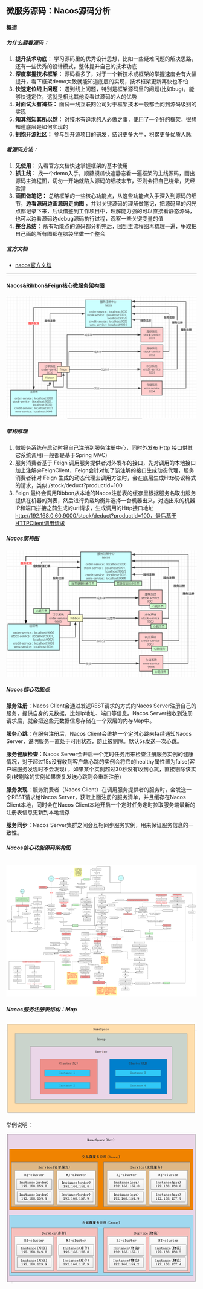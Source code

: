 ## 微服务源码：Nacos源码分析

#### 概述

##### 为什么要看源码：

1. **提升技术功底：** 学习源码里的优秀设计思想，比如一些疑难问题的解决思路，还有一些优秀的设计模式，整体提升自己的技术功底
2. **深度掌握技术框架：** 源码看多了，对于一个新技术或框架的掌握速度会有大幅提升，看下框架demo大致就能知道底层的实现，技术框架更新再快也不怕
3. **快速定位线上问题：** 遇到线上问题，特别是框架源码里的问题(比如bug)，能够快速定位，这就是相比其他没看过源码的人的优势
4. **对面试大有裨益：** 面试一线互联网公司对于框架技术一般都会问到源码级别的实现
5. **知其然知其所以然：** 对技术有追求的人必做之事，使用了一个好的框架，很想知道底层是如何实现的
6. **拥抱开源社区：** 参与到开源项目的研发，结识更多大牛，积累更多优质人脉

##### 看源码方法：

1. **先使用：** 先看官方文档快速掌握框架的基本使用
2. **抓主线：** 找一个demo入手，顺藤摸瓜快速静态看一遍框架的主线源码，画出源码主流程图，切勿一开始就陷入源码的细枝末节，否则会把自己绕晕，凭经验猜
3. **画图做笔记：** 总结框架的一些核心功能点，从这些功能点入手深入到源码的细节，**边看源码边画源码走向图**
   ，并对关键源码的理解做笔记，把源码里的闪光点都记录下来，后续借鉴到工作项目中，理解能力强的可以直接看静态源码，也可以边看源码边debug源码执行过程，观察一些关键变量的值
4. **整合总结：** 所有功能点的源码都分析完后，回到主流程图再梳理一遍，争取把自己画的所有图都在脑袋里做一个整合

##### 官方文档

- [nacos官方文档](https://nacos.io/zh-cn/docs/architecture.html)

---

#### Nacos&Ribbon&Feign核心微服务架构图

![87643.png](/docs/md/docs_imgs/87643.png)

##### 架构原理

1. 微服务系统在启动时将自己注册到服务注册中心，同时外发布 Http 接口供其它系统调用(一般都是基于Spring MVC)
2. 服务消费者基于 Feign 调用服务提供者对外发布的接口，先对调用的本地接口加上注解@FeignClient，Feign会针对加了该注解的接口生成动态代理，服务消费者针对 Feign
   生成的动态代理去调用方法时，会在底层生成Http协议格式的请求，类似 /stock/deduct?productId=100
3. Feign
   最终会调用Ribbon从本地的Nacos注册表的缓存里根据服务名取出服务提供在机器的列表，然后进行负载均衡并选择一台机器出来，对选出来的机器IP和端口拼接之前生成的url请求，生成调用的Http接口地址 http://192.168.0.60:9000/stock/deduct?productId=100，最后基于HTTPClient调用请求

##### Nacos架构图

![87646.png](/docs/md/docs_imgs/87646.png)

##### Nacos核心功能点

**服务注册**：Nacos Client会通过发送REST请求的方式向Nacos Server注册自己的服务，提供自身的元数据，比如ip地址、端口等信息。Nacos
Server接收到注册请求后，就会把这些元数据信息存储在一个双层的内存Map中。

**服务心跳**：在服务注册后，Nacos Client会维护一个定时心跳来持续通知Nacos Server，说明服务一直处于可用状态，防止被剔除。默认5s发送一次心跳。

**服务健康检查**：Nacos Server会开启一个定时任务用来检查注册服务实例的健康情况，对于超过15s没有收到客户端心跳的实例会将它的healthy属性置为false(客户端服务发现时不会发现)
，如果某个实例超过30秒没有收到心跳，直接剔除该实例(被剔除的实例如果恢复发送心跳则会重新注册)

**服务发现**：服务消费者（Nacos Client）在调用服务提供者的服务时，会发送一个REST请求给Nacos Server，获取上面注册的服务清单，并且缓存在Nacos Client本地，同时会在Nacos
Client本地开启一个定时任务定时拉取服务端最新的注册表信息更新到本地缓存

**服务同步**：Nacos Server集群之间会互相同步服务实例，用来保证服务信息的一致性。

##### Nacos核心功能源码架构图

```
```

![nacos源码流程图](/docs/md/docs_imgs/nacos源码流程图.png)

##### Nacos服务注册表结构：Map

![87743](/docs/md/docs_imgs/87743.png)

举例说明：

![99347](/docs/md/docs_imgs/99347.png)
